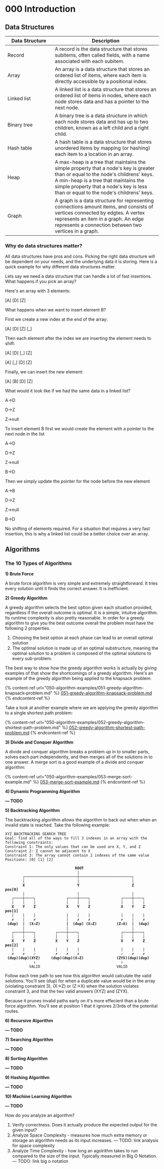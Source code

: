 # 000 Introduction

## Data Structures

<table><thead><tr><th width="139">Data Structure</th><th>Description</th></tr></thead><tbody><tr><td>Record</td><td>A record is the data structure that stores subitems, often called fields, with a name associated with each subitem.</td></tr><tr><td>Array</td><td>An array is a data structure that stores an ordered list of items, where each item is directly accessible by a positional index.</td></tr><tr><td>Linked list</td><td>A linked list is a data structure that stores an ordered list of items in nodes, where each node stores data and has a pointer to the next node.</td></tr><tr><td>Binary tree</td><td>A binary tree is a data structure in which each node stores data and has up to two children, known as a left child and a right child.</td></tr><tr><td>Hash table</td><td>A hash table is a data structure that stores unordered items by mapping (or hashing) each item to a location in an array.</td></tr><tr><td>Heap</td><td>A max-heap is a tree that maintains the simple property that a node's key is greater than or equal to the node's childrens' keys. A min-heap is a tree that maintains the simple property that a node's key is less than or equal to the node's childrens' keys.</td></tr><tr><td>Graph</td><td>A graph is a data structure for representing connections amount items, and consists of vertices connected by edgtes. A vertex represents an item in a graph. An edge represents a connection between two vertices in a graph.</td></tr></tbody></table>

### Why do data structures matter?

All data structures have pros and cons. Picking the right data structure will be dependent on your needs, and the underlying data it is storing. Here is a quick example for why different data structures matter.

Lets say we need a data structure that can handle a lot of fast insertions. What happens if you pick an array?&#x20;

Here's an array with 3 elements:

\[A] \[D] \[Z]

What happens when we want to insert element B?

First we create a new index at the end of the array:

\[A] \[D] \[Z] \[\_]

Then each element after the index we are inserting the element needs to shift:

\[A] \[D] \[\_] \[Z]

\[A] \[\_] \[D] \[Z]

Finally, we can insert the new element:

\[A] \[B] \[D] \[Z]

What would it look like if we had the same data in a linked list?

A->D

D->Z

Z->null

To insert element B first we would create the element with a pointer to the next node in the list

A->D

D->Z

Z->null

B->D

Then we simply update the pointer for the node before the new element

A->B

D->Z

Z->null

B->D

No shifting of elements required. For a situation that requires a very fast insertion, this is why a linked list could be a better choice over an array.

## Algorithms

### The 10 Types of Algorithms

**1) Brute Force**

A brute force algorithm is very simple and extremely straightforward. It tries every solution until it finds the correct answer. It is inefficient.&#x20;

**2) Greedy Algorithm**

A greedy algorithm selects the best option given each situation provided, regardless if the overall outcome is optimal. It is a simple, intuitve algorithm. Its runtime complexity is also pretty reasonable. In order for a greedy algorithm to give you the best outcome overall the problem must have the following 2 properties.

1. Choosing the best option at each phase can lead to an overall optimal solution
2. The optimal solution is made up of an optimal substructure, meaning the optimal solution to a problem is composed of the optimal solutions to every sub-problem.

The best way to show how the greedy algorithm works is actually by giving examples of that show the shortcomings of a greedy algorithm. Here's an example of the greedy algorithm being applied to the knapsack problem:

{% content-ref url="050-algorithm-examples/051-greedy-algorithm-knapsack-problem.md" %}
[051-greedy-algorithm-knapsack-problem.md](050-algorithm-examples/051-greedy-algorithm-knapsack-problem.md)
{% endcontent-ref %}

Take a look at another example where we are applying the greedy algorithm to a single shortest path problem:

{% content-ref url="050-algorithm-examples/052-greedy-algorithm-shortest-path-problem.md" %}
[052-greedy-algorithm-shortest-path-problem.md](050-algorithm-examples/052-greedy-algorithm-shortest-path-problem.md)
{% endcontent-ref %}

**3) Divide and Conquer Algorithm**

A divide and conquer algorithm breaks a problem up in to smaller parts, solves each part independently, and then merges all of the solutions in to one answer. A merge sort is a good example of a divide and conquer algorithm:

{% content-ref url="050-algorithm-examples/053-merge-sort-example.md" %}
[053-merge-sort-example.md](050-algorithm-examples/053-merge-sort-example.md)
{% endcontent-ref %}

**4) Dynamic Programming Algorithm**

**— TODO**

**5) Backtracking Algorithm**

The backtracking algorithm allows the algorithm to back out when when an invalid state is reached. Take the following example:

<pre><code>XYZ BACKTRACKING SEARCH TREE
Goal: find all of the ways to fill 3 indexes in an array with the following constraints:
Constraint 1: The only values that can be used are X, Y, and Z
Constraint 2: Z cannot be adjacent to X
Constraint 3: The array cannot contain 2 indexes of the same value
Positions: [0] [1] [2]

<strong>                                ROOT
</strong>                                 |
        ┌────────────────────────┼────────────────────────┐
        |                        |                        |
<strong>        X                        Y                        Z           pos[0]
</strong>        |                        |                        |
   ┌────┼────┐              ┌────┼────┐              ┌────┼────┐
   |    |    |              |    |    |              |    |    |
<strong>   X    Y    Z              X    Y    Z              X    Y    Z      pos[1]   
</strong>   |    |    |              |    |    |              |    |    |
   ✗    |    ✗              |    ✗    ✗              ✗    |    ✗
<strong> (dup)  |  (X→Z)            |  (dup) (X→Z)         (Z→X)  |  (dup)
</strong>        |                   |                             |    
   ┌────┼────┐         ┌────┼────┐                   ┌────┼────┐
   |    |    |         |    |    |                   |    |    |
<strong>   X    Y    Z         X    Y    Z                   X    Y    Z      pos[2]
</strong>   |    |    |         |    |    |                   |    |    |
   ✗    ✗    ✓         ✗    ✗    ✗                   ✓    ✗    ✗
<strong> (dup)(dup)(XYZ)     (dup)(dup)(X→Z)               (ZYX)(dup)(dup)
</strong>             ↑                                       ↑   
           VALID                                   VALID 
</code></pre>

Follow each tree path to see how this algorithm would calculate the valid solutions. You'll see (dup) for when a duplicate value would be in the array (violating constraint 3), (X→Z) or (Z→X) when the solution violates constraint 3, and that the two valid answers (XYZ) and (ZYX).

Because it prunes invalid paths early on it's more effecient than a brute force algorithm. You'll see at position 1 that it ignores 2/3rds of the potential routes.

**6) Recursive Algorithm**

**— TODO**

**7) Searching Algorithm**

**— TODO**

**8) Sorting Algorithm**

**— TODO**

**9) Hashing Algorithm**

**— TODO**

**10) Machine Learning Algorithm**

**— TODO**



How do you analyze an algorithm?

1. Verify correctness. Does it actually produce the expected output for the given input?
2. Analyze Space Complexity - measures how much extra memory or storage an algorithm needs as its input increases. — TODO: link analysis for space complexity
3. Analyze Time Complexity - how long an agolrithm takes to run compared to the size of the input. Typically measured in Big O Notation. — TODO: link big o notation





